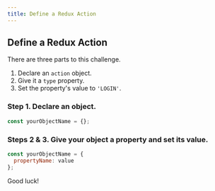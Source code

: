 ```yaml
---
title: Define a Redux Action
---
```

## Define a Redux Action

There are three parts to this challenge.

1. Declare an `action` object.
2. Give it a `type` property.
3. Set the property's value to `'LOGIN'`.

### Step 1. Declare an object.

```javascript
const yourObjectName = {};
```

### Steps 2 & 3. Give your object a property and set its value.

```javascript
const yourObjectName = {
  propertyName: value
};
```

Good luck!
